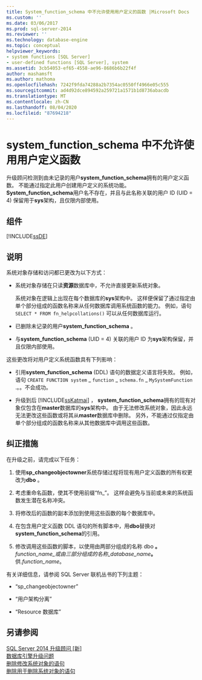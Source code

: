 ```yaml
---
title: System_function_schema 中不允许使用用户定义的函数 |Microsoft Docs
ms.custom: ''
ms.date: 03/06/2017
ms.prod: sql-server-2014
ms.reviewer: ''
ms.technology: database-engine
ms.topic: conceptual
helpviewer_keywords:
- system functions [SQL Server]
- user-defined functions [SQL Server], system
ms.assetid: 3cb54053-ef65-4558-ae96-8686b6b22f4f
author: mashamsft
ms.author: mathoma
ms.openlocfilehash: 7242f9fda74288a2b7354ac0550ff4966e05c555
ms.sourcegitcommit: ad4d92dce894592a259721a1571b1d8736abacdb
ms.translationtype: MT
ms.contentlocale: zh-CN
ms.lasthandoff: 08/04/2020
ms.locfileid: "87694218"
---
```

# <a name="user-defined-functions-are-not-allowed-in-system_function_schema"></a>system_function_schema 中不允许使用用户定义函数
  升级顾问检测到由未记录的用户**system_function_schema**拥有的用户定义函数。 不能通过指定此用户创建用户定义的系统功能。 **System_function_schema**用户名不存在，并且与此名称关联的用户 ID (UID = 4) 保留用于**sys**架构，且仅限内部使用。  
  
## <a name="component"></a>组件  
 [!INCLUDE[ssDE](../../includes/ssde-md.md)]  
  
## <a name="description"></a>说明  
 系统对象存储和访问都已更改为以下方式：  
  
-   系统对象存储在只读**资源**数据库中，不允许直接更新系统对象。  
  
     系统对象在逻辑上出现在每个数据库的**sys**架构中。 这样便保留了通过指定由单个部分组成的函数名称来从任何数据库调用系统函数的能力。 例如，语句 `SELECT * FROM fn_helpcollations()` 可以从任何数据库运行。  
  
-   已删除未记录的用户**system_function_schema** 。  
  
-   与**system_function_schema** (UID = 4) 关联的用户 ID 为**sys**架构保留，并且仅限内部使用。  
  
 这些更改将对用户定义系统函数具有下列影响：  
  
-   引用**system_function_schema** (DDL) 语句的数据定义语言将失败。 例如，语句 `CREATE FUNCTION system` _ `function` \_ `schema.fn` \_ `MySystemFunction` .。。不会成功。  
  
-   升级到后 [!INCLUDE[ssKatmai](../../includes/sskatmai-md.md)] ， **system_function_schema**拥有的现有对象仅包含在**master**数据库的**sys**架构中。 由于无法修改系统对象，因此永远无法更改这些函数或将其从**master**数据库中删除。 另外，不能通过仅指定由单个部分组成的函数名称来从其他数据库中调用这些函数。  
  
## <a name="corrective-action"></a>纠正措施  
 在升级之前，请完成以下任务：  
  
1.  使用**sp_changeobjectowner**系统存储过程将现有用户定义函数的所有权更改为**dbo** 。  
  
2.  考虑重命名函数，使其不使用前缀“fn_”。 这样会避免与当前或未来的系统函数发生潜在名称冲突。  
  
3.  将修改后的函数的副本添加到使用这些函数的每个数据库中。  
  
4.  在包含用户定义函数 DDL 语句的所有脚本中，用**dbo**替换对**system_function_schema**的引用。  
  
5.  修改调用这些函数的脚本，以使用由两部分组成的名称 dbo **。**_function_name_或由三部分组成的名称_database_name_**。** 供.*function_name*。  
  
 有关详细信息，请参阅 SQL Server 联机丛书的下列主题：  
  
-   “sp_changeobjectowner”  
  
-   “用户架构分离”  
  
-   “Resource 数据库”  
  
## <a name="see-also"></a>另请参阅  
 [SQL Server 2014 升级顾问 &#91;新&#93;](sql-server-2014-upgrade-advisor.md)   
 [数据库引擎升级问题](../../../2014/sql-server/install/database-engine-upgrade-issues.md)   
 [删除修改系统对象的语句](../../../2014/sql-server/install/remove-statements-that-modify-system-objects.md)   
 [删除用于删除系统对象的语句](../../../2014/sql-server/install/remove-statements-that-drop-system-objects.md)  
  
  
